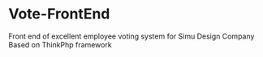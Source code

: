 # Vote-FrontEnd
Front end of excellent employee voting system for Simu Design Company
Based on ThinkPhp framework
